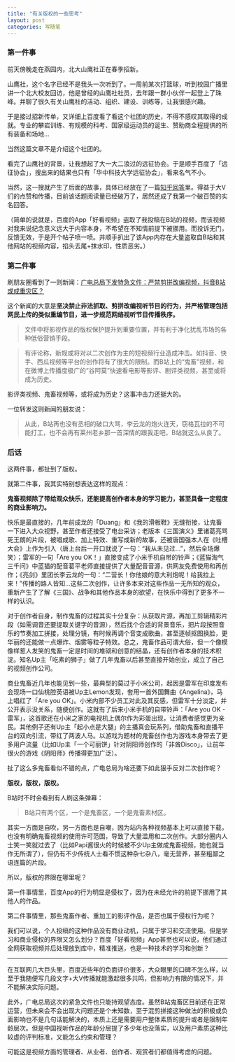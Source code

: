 ```yaml
---
title: "有关版权的一些思考"
layout: post
categories: 写随笔
---
```


<!-- more -->

### 第一件事

前天傍晚走在燕园内，北大山鹰社正在春季招新。

山鹰社，这个名字已经不是我头一次听到了。一周前某次打篮球，听到校园广播里讲一个北大校友回访，他是曾经的山鹰社社员，去年跟一群小伙伴一起登上了珠峰。并聊了很久有关山鹰社的活动、组织、建设、训练等，让我很感兴趣。

于是接过招新传单，又详细上百度看了看这个社团的历史，不得不感叹其取得的成就。专业的攀岩训练、有规模的科考、国家级运动员的诞生、赞助商全程提供的所有装备和场地…

当然这篇文章不是介绍这个社团的。

看完了山鹰社的背景，让我想起了大一大二浪过的远征协会。于是顺手百度了「远征协会」，搜出来的结果也只有「华中科技大学远征协会」，看来名气不小。

当然，这一搜就产生了后面的故事，具体已经放在了一篇[知乎回答](https://www.zhihu.com/question/264340303/answer/347263565)里。得益于大V们的点赞和传播，目前该话题阅读量已经破万了，居然还成了我第一个破百赞的实名回答。

（简单的说就是，百度的App「好看视频」盗取了我投稿在B站的视频，而该视频对我来说纪念意义远大于内容本身，不希望在不知情前提下被挪用。而投诉无门，反馈无效，于是开个帖子喷一喷。并顺手扒出了该App内存在大量盗取自B站和其他网站的视频内容，掐头去尾+抹水印，性质恶劣。）

### 第二件事

刷朋友圈看到了一则新闻：[广电总局下发特急文件：严禁剪拼改编视频，抖音B站或成重灾区？](http://news.ifeng.com/a/20180322/56971450_0.shtml)

这个新闻的大意是**坚决禁止非法抓取、剪拼改编视听节目的行为，并严格管理包括网民上传的类似重编节目，进一步规范网络视听节目传播秩序。**

> 文件中将影视作品的版权保护提升到重要位置，并有利于净化扰乱市场的各种低俗营销手段。

> 有评论称，新规或将对以二次创作为主的短视频行业造成冲击。如抖音、快手、西瓜视频等平台的创作将有了很大的限制。而B站上的“鬼畜”视频，和在微博上传播度极广的“谷阿莫”快速看电影等影评、剧评类视频，甚至或将成为历史。

影评类视频、鬼畜视频等，或将成为历史？这事冲击力还挺大的。

一位转发这则新闻的朋友说：

> 从此，B站再也没有丞相的破口大骂，李云龙的炮火连天，窃格瓦拉的不可能打工，也不会再有莱州老乡那一首深情的跟我走吧，B站就这么从良了。

### 后话

这两件事，都扯到了版权。

就第二件事，我其实特别想表达这样的观点：

**鬼畜视频除了带给观众快乐，还能提高创作者本身的学习能力，甚至具备一定程度的商业影响力。**

快乐是最直接的，几年前成龙的「Duang」和《我的滑板鞋》无缝衔接，让鬼畜一下进入大众视野，甚至作者还接受了电台采访；老版本《三国演义》里诸葛亮骂死王朗的片段，被唱成歌、加上特效、重写成新的故事，还被唐国强本人在《吐槽大会》上作为引入（唐上台后一开口就说了一句：“我从未见过…”，然后全场爆笑）；雷军的一句「Are you OK！」直接变成了小米手机自带的铃声；《蓝猫淘气三千问》中蓝猫的配音葛平老师直接提供了大量配音音源，供网友免费使用和再创作；《亮剑》里团长李云龙的一句：“二营长！你他娘的意大利炮呢！给我拉上来！”传播的路人皆知...这些二次创作，让许多本来对这些作品一无所知的观众，重新产生了了解《三国》、战争和其他作品本身的欲望，在快乐中得到了更多不一样的认识。

对于创作者自身，制作鬼畜的过程其实十分复杂：从获取片源，再加工剪辑精彩片段（如需调音还要提取关键字的音源），然后找个合适的背景音乐，把片段按照音乐的节奏加工拼接，处理分镜，有时候再调个音变成歌曲，甚至逐帧抠图换脸，更华丽的还能做一点爆炸、烟雾等粒子特效。总之，鬼畜作品可谓大俗，但一个像模像样惹人发笑的鬼畜一定是时间的堆砌和创意的结晶，还有创作者本身的技术积淀。知名Up主「吃素的狮子」做了几年鬼畜以后甚至直接开始创业，成立了自己的视频创作公司。

商业鬼畜近几年也能见到一些，最典型的莫过于小米公司，起因是雷军在印度发布会现场一口仙桃腔英语被Up主Lemon发现，套用一首外国舞曲《Angelina》，马上唱红了「Are you OK」。小米内部不少员工对此及其反感，但雷军十分淡定，并公开表示没关系，随便创作。这就有了后来小米手机的自带铃声：「Are you OK - 雷军」，这首歌还在小米之家的电视机上偶尔作为彩蛋出现，让消费者感觉更为亲民。其他例子还有Up主「起小点是大腿」的主播真会玩系列，借助鬼畜和直播平台的双向引流，带红了两波人马。以游戏为题材的鬼畜创作也为游戏本身带去了更多用户流量（比如Up主「一个可丽饼」针对阴阳师创作的「非酋Disco」，让前年很火的游戏《阴阳师》传播得更加广泛）。

扯了这么多鬼畜看似不错的点，广电总局为啥还要下如此狠手反对二次创作呢？

**版权，版权，版权。**

B站时不时会看到有人刷这条弹幕：

> B站只有两个区，一个是鬼畜区，一个是鬼畜素材区。

其实一方面是自吹，另一方面也是自嘲，因为站内各种视频基本上可以直接下载，也没有明确鬼畜视频的使用许可范围，导致了大量滥用和二次创作。大部分圈内人士笑一笑就过去了（比如Papi酱很火的时候被不少Up主做成鬼畜视频，她也就当作无所谓了），但仍有不少传统人士看不惯这种杂七杂八，毫无营养，甚至粗鄙之语连篇的片段。

所以，版权的界限在哪里呢？

第一件事情里，百度App的行为明显是侵权了，因为在未经允许的前提下挪用了其他人的作品。

第二件事情里，那些鬼畜作者、重加工的影评作品，是否也属于侵权行为呢？

我们可以说，个人投稿的这种作品没有商业动机，只属于学习和交流使用。但是学习和商业侵权的界限又怎么划分？百度「好看视频」App甚至也可以说，他们通过全网获取视频并后处理放到库中，精准推送，也是一种技术的学习和创新？

---

在互联网几大巨头里，百度近些年的负面评价很多，大众眼里的口碑不怎么样，以至于我随便写几段文字+大V传播就能激起很多共鸣，但影响力有限的情况下，并不能解决实际问题。

此外，广电总局这次的紧急文件也只能持观望态度。虽然B站鬼畜区目前还在正常运营，但未来会不会出现大问题还是个未知数，至于混剪拼接这种做法的积极或负面影响也不是几句话能解决的，本质上还是需要用户整体素质的提升或者是限制年龄层次。但是中国视听作品的年龄分层提了多少年也没落实，以及用户素质这种比较虚的评判标准，又能怎么约束和管理？

可能这是视频方面的管理者、从业者、创作者、观赏者们都值得考虑的问题。